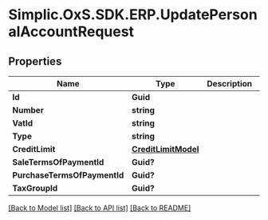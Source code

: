 # Simplic.OxS.SDK.ERP.UpdatePersonalAccountRequest

## Properties

Name | Type | Description | Notes
------------ | ------------- | ------------- | -------------
**Id** | **Guid** |  | [optional] 
**Number** | **string** |  | [optional] 
**VatId** | **string** |  | [optional] 
**Type** | **string** |  | [optional] 
**CreditLimit** | [**CreditLimitModel**](CreditLimitModel.md) |  | [optional] 
**SaleTermsOfPaymentId** | **Guid?** |  | [optional] 
**PurchaseTermsOfPaymentId** | **Guid?** |  | [optional] 
**TaxGroupId** | **Guid?** |  | [optional] 

[[Back to Model list]](../README.md#documentation-for-models) [[Back to API list]](../README.md#documentation-for-api-endpoints) [[Back to README]](../README.md)

